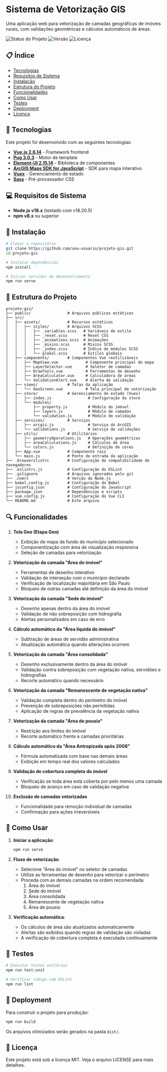 # Sistema de Vetorização GIS

Uma aplicação web para vetorização de camadas geográficas de imóveis rurais, com validações geométricas e cálculos automáticos de áreas.

![Status do Projeto](https://img.shields.io/badge/Status-Em%20Desenvolvimento-yellow)
![Versão](https://img.shields.io/badge/Versão-1.0.0-blue)
![Licença](https://img.shields.io/badge/Licença-MIT-green)

## 📋 Índice

- [Tecnologias](#-tecnologias)
- [Requisitos de Sistema](#-requisitos-de-sistema)
- [Instalação](#-instalação)
- [Estrutura do Projeto](#-estrutura-do-projeto)
- [Funcionalidades](#-funcionalidades)
- [Como Usar](#-como-usar)
- [Testes](#-testes)
- [Deployment](#-deployment)
- [Licença](#-licença)

## 🚀 Tecnologias

Este projeto foi desenvolvido com as seguintes tecnologias:

- **[Vue.js 2.6.14](https://v2.vuejs.org/)** - Framework frontend
- **[Pug 3.0.3](https://pugjs.org/)** - Motor de template
- **[Element-UI 2.15.14](https://element.eleme.io/)** - Biblioteca de componentes
- **[ArcGIS Maps SDK for JavaScript](https://developers.arcgis.com/javascript/latest/)** - SDK para mapa interativo
- **[Vuex](https://vuex.vuejs.org/)** - Gerenciamento de estado
- **[Sass](https://sass-lang.com/)** - Pré-processador CSS

## 💻 Requisitos de Sistema

- **Node.js v18.x** (testado com v18.20.5)
- **npm v8.x** ou superior

## 🔧 Instalação

```bash
# Clonar o repositório
git clone https://github.com/seu-usuario/projeto-gis.git
cd projeto-gis

# Instalar dependências
npm install

# Iniciar servidor de desenvolvimento
npm run serve
```

## 📁 Estrutura do Projeto

```
projeto-gis/
├── public/                # Arquivos públicos estáticos
├── src/
│   ├── assets/            # Recursos estáticos
│   │   ├── styles/        # Arquivos SCSS
│   │   │   ├── _variables.scss   # Variáveis de estilo
│   │   │   ├── _reset.scss       # Reset CSS
│   │   │   ├── _animations.scss  # Animações
│   │   │   ├── _mixins.scss      # Mixins SCSS
│   │   │   ├── _index.scss       # Índice de módulos SCSS
│   │   │   └── global.scss       # Estilos globais
│   ├── components/        # Componentes Vue reutilizáveis
│   │   ├── MapView.vue            # Componente principal do mapa
│   │   ├── LayerSelector.vue      # Seletor de camadas
│   │   ├── DrawTools.vue          # Ferramentas de desenho
│   │   ├── AreaCalculator.vue     # Calculadora de áreas
│   │   └── ValidationAlert.vue    # Alerta de validação
│   ├── views/             # Telas da aplicação
│   │   └── GeoScreen.vue          # Tela principal de vetorização
│   ├── store/             # Gerenciamento de estado (Vuex)
│   │   ├── index.js                # Configuração da store
│   │   └── modules/
│   │       ├── property.js         # Módulo do imóvel
│   │       ├── layers.js           # Módulo de camadas
│   │       └── validation.js       # Módulo de validação
│   ├── services/          # Serviços
│   │   ├── arcgis.js               # Serviço do ArcGIS
│   │   └── validations.js          # Serviço de validações
│   ├── utils/             # Utilitários
│   │   ├── geometryOperations.js   # Operações geométricas
│   │   ├── areaCalculations.js     # Cálculos de área
│   │   └── colors.js               # Definição de cores
│   ├── App.vue            # Componente raiz
│   └── main.js            # Ponto de entrada da aplicação
├── .browserslistrc        # Configuração de compatibilidade de navegadores
├── .eslintrc.js           # Configuração do ESLint
├── .gitignore             # Arquivos ignorados pelo git
├── .nvmrc                 # Versão do Node.js
├── babel.config.js        # Configuração do Babel
├── jsconfig.json          # Configuração do JavaScript
├── package.json           # Dependências e scripts
├── vue.config.js          # Configuração do Vue CLI
└── README.md              # Este arquivo
```

## 🔍 Funcionalidades

1. **Tela Geo (Etapa Geo)**
   - Exibição de mapa de fundo do município selecionado
   - Componentização com área de visualização responsiva
   - Seleção de camadas para vetorização

2. **Vetorização da camada "Área do imóvel"**
   - Ferramentas de desenho interativo
   - Validação de interseção com o município declarado
   - Verificação de localização majoritária em São Paulo
   - Bloqueio de outras camadas até definição da área do imóvel

3. **Vetorização da camada "Sede do imóvel"**
   - Desenho apenas dentro da área do imóvel
   - Validação de não sobreposição com hidrografia
   - Alertas personalizados em caso de erro

4. **Cálculo automático da "Área líquida do imóvel"**
   - Subtração de áreas de servidão administrativa
   - Atualização automática quando alterações ocorrem

5. **Vetorização da camada "Área consolidada"**
   - Desenho exclusivamente dentro da área do imóvel
   - Validação contra sobreposição com vegetação nativa, servidões e hidrografias
   - Recorte automático quando necessário

6. **Vetorização da camada "Remanescente de vegetação nativa"**
   - Validação completa dentro do perímetro do imóvel
   - Prevenção de sobreposições não permitidas
   - Aplicação de regras de prevalência da vegetação nativa

7. **Vetorização da camada "Área de pousio"**
   - Restrição aos limites do imóvel
   - Recorte automático frente a camadas prioritárias

8. **Cálculo automático da "Área Antropizada após 2008"**
   - Fórmula automatizada com base nas demais áreas
   - Exibição em tempo real dos valores calculados

9. **Validação de cobertura completa do imóvel**
   - Verificação se toda área está coberta por pelo menos uma camada
   - Bloqueio de avanço em caso de validação negativa

10. **Exclusão de camadas vetorizadas**
    - Funcionalidade para remoção individual de camadas
    - Confirmação para ações irreversíveis

## 📝 Como Usar

1. **Iniciar a aplicação**:
   ```bash
   npm run serve
   ```

2. **Fluxo de vetorização**:
   - Selecione "Área do imóvel" no seletor de camadas
   - Utilize as ferramentas de desenho para vetorizar o perímetro
   - Proceda com as demais camadas na ordem recomendada:
     1. Área do imóvel
     2. Sede do imóvel
     3. Área consolidada
     4. Remanescente de vegetação nativa
     5. Área de pousio

3. **Verificação automática**:
   - Os cálculos de área são atualizados automaticamente
   - Alertas são exibidos quando regras de validação são violadas
   - A verificação de cobertura completa é executada continuamente

## 🧪 Testes

```bash
# Executar testes unitários
npm run test:unit

# Verificar código com ESLint
npm run lint
```

## 🚢 Deployment

Para construir o projeto para produção:

```bash
npm run build
```

Os arquivos otimizados serão gerados na pasta `dist/`.

## 📄 Licença

Este projeto está sob a licença MIT. Veja o arquivo LICENSE para mais detalhes.